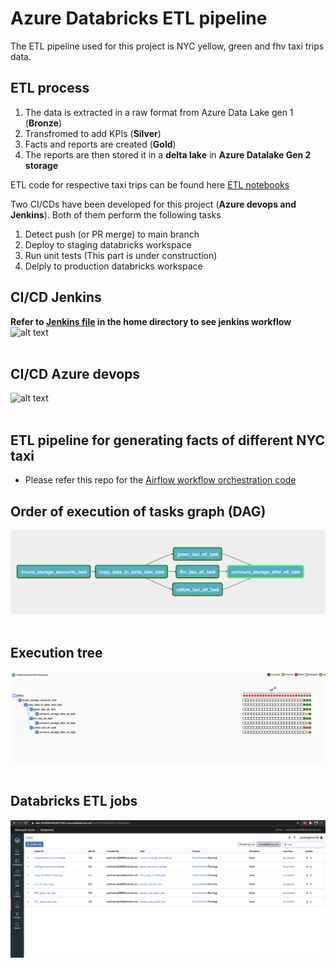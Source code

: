 # Azure Databricks ETL pipeline

The ETL pipeline used for this project is NYC yellow, green and fhv taxi trips data. 

## ETL process
1. The data is extracted in a raw format from Azure Data Lake gen 1 (**Bronze**) 
2. Transfromed to add KPIs (**Silver**) 
3. Facts and reports are created (**Gold**)
4. The reports are then stored it in a **delta lake** in **Azure Datalake Gen 2 storage**

ETL code for respective taxi trips can be found here 
[ETL notebooks](https://github.com/santhoshraj2960/AzureDatabricksLearn/tree/main/notebooks/ETLProdNotebooks/)

Two CI/CDs have been developed for this project (**Azure devops and Jenkins**). Both of them perform the following tasks
1. Detect push (or PR merge) to main branch
2. Deploy to staging databricks workspace
3. Run unit tests (This part is under construction)
4. Delply to production databricks workspace

## CI/CD Jenkins
**Refer to [Jenkins file](https://github.com/santhoshraj2960/ETL-Databricks-Azure/blob/main/Jenkinsfile) in the home directory to see jenkins workflow**
<br/>
![alt text](https://github.com/santhoshraj2960/ETL-Databricks-Azure/blob/main/screenshots/Jenkins.png)
<br/>
<br/>
## CI/CD Azure devops
![alt text](https://github.com/santhoshraj2960/ETL-Databricks-Azure/blob/main/screenshots/AzureDevops.png)
<br/>
<br/>

## ETL pipeline for generating facts of different NYC taxi 

- Please refer this repo for the [Airflow workflow orchestration code](https://github.com/santhoshraj2960/Airflow-ETL-workflow)

## Order of execution of tasks graph (DAG)
![alt text](https://github.com/santhoshraj2960/Airflow-ETL-workflow/blob/main/screenshots/tasks_graph.png)
<br/>
<br/>
## Execution tree
![alt text](https://github.com/santhoshraj2960/Airflow-ETL-workflow/blob/main/screenshots/tasks_tree.png)
<br/>
<br/>
## Databricks ETL jobs
![alt text](https://github.com/santhoshraj2960/Airflow-ETL-workflow/blob/main/screenshots/azure_databricks_jobs.png)
